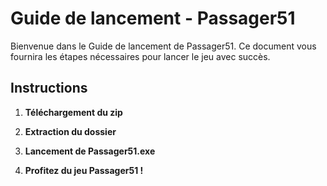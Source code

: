 # Guide de lancement - Passager51

Bienvenue dans le Guide de lancement de Passager51. Ce document vous fournira les étapes nécessaires pour lancer le jeu avec succès.

## Instructions

1. **Téléchargement du zip**

2. **Extraction du dossier**

3. **Lancement de Passager51.exe**

4. **Profitez du jeu Passager51 !**
